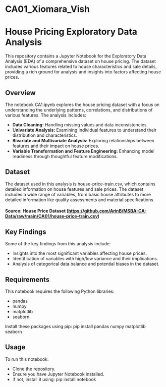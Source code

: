 # CA01_Xiomara_Vish

# House Pricing Exploratory Data Analysis
This repository contains a Jupyter Notebook for the Exploratory Data Analysis (EDA) of a comprehensive dataset on house pricing. The dataset includes various features related to house characteristics and sale details, providing a rich ground for analysis and insights into factors affecting house prices.

## Overview
The notebook CA1.ipynb explores the house pricing dataset with a focus on understanding the underlying patterns, correlations, and distributions of various features. The analysis includes:

- **Data Cleaning:** Handling missing values and data inconsistencies. <br>
- **Univariate Analysis:** Examining individual features to understand their distribution and characteristics. <br>
- **Bivariate and Multivariate Analysis:** Exploring relationships between features and their impact on house prices. <br>
- **Variable Transformation and Feature Engineering:** Enhancing model readiness through thoughtful feature modifications.

## Dataset
The dataset used in this analysis is house-price-train.csv, which contains detailed information on house features and sale prices. The dataset includes a wide range of variables, from basic house attributes to more detailed information like quality assessments and material specifications.

#### Source: House Price Dataset (https://github.com/ArinB/MSBA-CA-Data/raw/main/CA01/house-price-train.csv)

## Key Findings
Some of the key findings from this analysis include:

- Insights into the most significant variables affecting house prices. <br>
- Identification of variables with high/low variance and their implications. <br>
- Analysis of categorical data balance and potential biases in the dataset.

## Requirements
This notebook requires the following Python libraries:

- pandas <br>
- numpy <br>
- matplotlib <br>
- seaborn

Install these packages using pip: pip install pandas numpy matplotlib seaborn

## Usage
To run this notebook:

- Clone the repository. <br>
- Ensure you have Jupyter Notebook installed. <br>
- If not, install it using: pip install notebook
